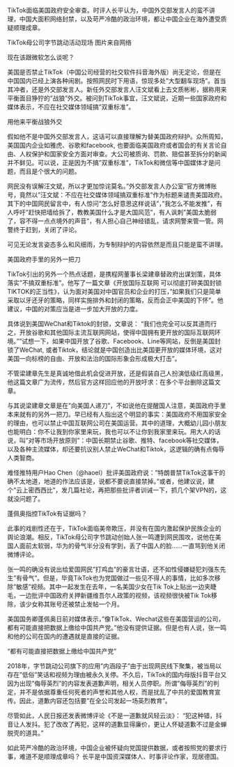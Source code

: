 TikTok面临美国政府安全审查。时评人长平认为，中国外交部发言人的蛮不讲理，中国大面积网络封禁，以及苛严冷酷的政治环境，都让中国企业在海外遭受质疑顺理成章。

TikTok母公司字节跳动活动现场 图片来自网络

现在该跟微软怎么谈呢？

美国是否禁止TikTok（中国公司经营的社交软件抖音海外版）尚无定论，但是在中国国内已经上演各种闹剧。按照网民时下用语，惊现多处&#8221;大型翻车现场&#8221;。首当其冲者，还是外交部发言人。新任外交部发言人汪文斌看上去文质彬彬，据称用来平衡面目狰狞的&#8221;战狼&#8221;外交。被问到TikTok事宜，汪文斌说，近期一些国家政府和媒体表示，不应在社交媒体领域搞&#8221;双重标准&#8221;。

用他来平衡战狼外交

假如他不是中国外交部发言人，这话可以直接理解为替美国政府辩护。众所周知，美国国内企业如雅虎、谷歌和facebook, 也要面临美国政府或者国会的有关言论自由、人权保护和国家安全方面对审查。大公司被质询、罚款、赔偿甚至拆分的新闻并不鲜见。可以说，正是因为不搞&#8221;双重标准&#8221;，TikTok和微信等中国媒体才是问题，而且是个很大的问题。

网民没有误解汪文斌，所以才更加惊诧莫名。&#8221;外交部发言人办公室&#8221;官方微博账号，竟然以&#8221;汪文斌：不应在社交媒体领域搞双重标准&#8221;作为标题来谴责美国政府。其下的中国网民留言中，有人惊问&#8221;怎么好意思这样说话&#8221;，&#8221;我怎么不能发推&#8221;，有人呼吁&#8221;赶快把墙给拆了，教教美国什么才是大国风范&#8221;，有人讽刺&#8221;美国太脆弱了，容不得一点点境外的声音&#8221;，有人担心自己神经错乱，请求网警来管一管。网警终于赶到，关闭了评论。

可见无论发言姿态多么和风细雨，为专制辩护的内容依然是而且只能是蛮不讲理。

美国政府手里的另外一把刀

TikTok引出的另外一个热点话题，是携程网董事长梁建章替政府出谋划策，具体落实&#8221;不搞双重标准&#8221;。他写了一篇文章《开放国际互联网 可以彻底打碎美国封锁TIKTOK的正当性》，认为面对美国对中国官员和企业的打压，&#8221;如果我们只是简单采取以牙还牙的策略，同样实施排外和封闭的策略，反而会正中美国的下怀&#8221;。他建议，中国的对策应当是进一步加大开放的力度。

具体说到美国WeChat和Tiktok的封锁，文章说： &#8220;我们也完全可以反其道而行之，开放谷歌和其他国际主流互联网网站，使得中国拥有更开放的国际互联网环境。&#8221;&#8221;试想一下，如果中国开放了谷歌、Facebook、Line等网站，反倒是美国封锁了WeChat, 或者Tiktok，结论就是中国创造出比美国更开放的媒体环境，这对美国一向标榜的自由、开放和法治的国际形象会形成极大打击&#8221;。

不管梁建章先生是真诚地借此机会促进开放，还是假装自己人扮演低级红高级黑，他这篇文章广为流传，然后官方这样回应他的开放吁求：在多个平台删除这篇文章。

与其说梁建章文章是在&#8221;向美国人递刀&#8221;，不如说他在提醒国人注意，美国政府手里本来就有的另外一把刀。早已经有人指出这个明显的事实：美国政府不用国家安全的理由，也可以禁止中国互联网公司在美国运营。其中的道理，大概幼儿园小朋友也能明白：你不让我到你家里来玩，我也可以不让你到我家里来玩。用大人的话说，叫&#8221;对等市场开放原则&#8221;：中国长期禁止谷歌、推特、facebook等社交媒体，以及各种主流媒体，却还要抗议别人禁止WeChat和Tiktok，这逻辑的确有点侮辱人类智商。

难怪推特用户Hao Chen（@haoel）批评美国政府说：&#8221;特朗普禁TikTok这事干的确不太地道，地道的作法应该是，说都不要说直接禁掉。&#8221;或者，他建议说，建个&#8221;云上密西西比&#8221;，发几篇社论，再把那些批评者训诫一下，抓几个架VPN的，这就没问题了。

蓬佩奥指控TikTok有证据吗？

此事的戏剧性还在于，TikTok面临美帝欺压，并没有在国内激起保护民族企业的舆论浪潮。相反，TikTok母公司字节跳动创始人张一鸣遭到网民围攻，说他在美国人面前太软弱，华为的骨气半分没有学到，丢了中国人的脸……一直骂到他关闭微博评论。

张一鸣的确没有说出给爱国网民&#8221;打鸡血&#8221;的豪言壮语，还不如性侵嫌疑犯刘强东先生&#8221;有骨气&#8221;。但是，毕竟TikTok也为党国做过一些见不得人的事情，比如多次移除&#8221;敏感&#8221;视频。其中一起发生在去年，一名美国少女在Tik Tok上贴出一边夹睫毛，一边批评中国政府关押新疆维吾尔人政策的视频，该视频很快被Tik Tok移除，该少女称其账号还被禁止发帖一个月。

美国国务卿蓬佩奥日前对媒体表示，&#8221;像TikTok、Wechat这些在美国营运的公司，都有可能直接把数据上缴给中国共产党。&#8221;他没有提供证据。但是也有人说，张一鸣和他的公司在国内的遭遇就是直接的证据。

&#8220;都有可能直接把数据上缴给中国共产党&#8221;

2018年，字节跳动公司旗下的应用&#8221;内涵段子&#8221;由于出现网民线下聚集，被当局以存在&#8221;低俗&#8221;笑话和视频为理由被永久关停。不久后，TikTok的国内母版抖音平台又因为出现&#8221;侮辱英烈&#8221;的内容发表道歉声明，相关人员停职。所谓&#8221;侮辱英烈&#8221;的判定，并不是依据尊重任何死者的声誉和其他人权，而是扰乱了中共的爱国教育宣传。因此，道歉内容还包括要&#8221;在全公司发起一场英烈教育&#8221;。

尽管如此，人民日报还发表微博评论《不是一道歉就风轻云淡》： &#8220;犯这种错，抖音让人发抖。犯了改改了再犯，这样的道歉显得廉价，更让人怀疑道歉不过是金蝉脱壳的道具。&#8221;

如此苛严冷酷的政治环境，中国企业被怀疑向党国提供数据，或者按照党的要求行事，难道不是顺理成章吗？ 长平是中国资深媒体人、时事评论作家，现居德国。 
